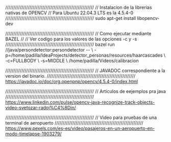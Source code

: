 

///////////////////////////////////////////////////////
// Instalacion de la librerias nativas de OPENCV
// Para Ubuntu 22.04.3 LTS es la 4.5.4-0
///////////////////////////////////////////////////////
sudo apt-get install libopencv-dev

///////////////////////////////////////////////////////
// Como ejecutar mediante BAZEL
//
// Ver codigo para los valores de las opciones -c y -s
///////////////////////////////////////////////////////
bazel run //java/persondetector:persondetector -- \\
-p=/home/padilla/IdeaProjects/detector_personas/resources/haarcascades \\
-c=FULLBODY \\
-s=MIDDLE \\
/home/padilla/Videos/calibracion

///////////////////////////////////////////////////////
// JAVADOC correspondiente a la version del binario.
///////////////////////////////////////////////////////
https://javadoc.io/doc/org.openpnp/opencv/4.5.4-0/index.html

///////////////////////////////////////////////////////
// Articulos de eejemplos pra java
///////////////////////////////////////////////////////
https://www.linkedin.com/pulse/opencv-java-recognize-track-objects-video-svetozar-radoj%C4%8Din/

///////////////////////////////////////////////////////
// Video para pruebas de una terminal de aeropuerto
///////////////////////////////////////////////////////
https://www.pexels.com/es-es/video/pasajeros-en-un-aeropuerto-en-modo-timelapse-1903279/

